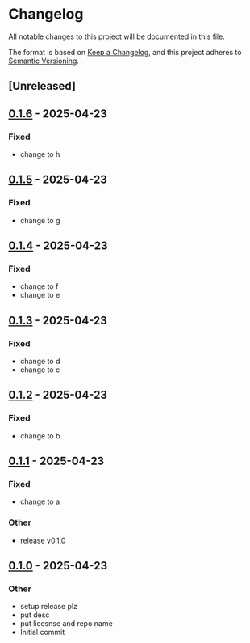 # Changelog

All notable changes to this project will be documented in this file.

The format is based on [Keep a Changelog](https://keepachangelog.com/en/1.0.0/),
and this project adheres to [Semantic Versioning](https://semver.org/spec/v2.0.0.html).

## [Unreleased]

## [0.1.6](https://github.com/yinkaolotin/olotin1/compare/v0.1.5...v0.1.6) - 2025-04-23

### Fixed

- change to h

## [0.1.5](https://github.com/yinkaolotin/olotin1/compare/v0.1.4...v0.1.5) - 2025-04-23

### Fixed

- change to g

## [0.1.4](https://github.com/yinkaolotin/olotin1/compare/v0.1.3...v0.1.4) - 2025-04-23

### Fixed

- change to f
- change to e

## [0.1.3](https://github.com/yinkaolotin/olotin1/compare/v0.1.2...v0.1.3) - 2025-04-23

### Fixed

- change to d
- change to c

## [0.1.2](https://github.com/yinkaolotin/olotin1/compare/v0.1.1...v0.1.2) - 2025-04-23

### Fixed

- change to b

## [0.1.1](https://github.com/yinkaolotin/olotin1/compare/v0.1.0...v0.1.1) - 2025-04-23

### Fixed

- change to a

### Other

- release v0.1.0

## [0.1.0](https://github.com/yinkaolotin/olotin1/releases/tag/v0.1.0) - 2025-04-23

### Other

- setup release plz
- put desc
- put licesnse and repo name
- Initial commit
